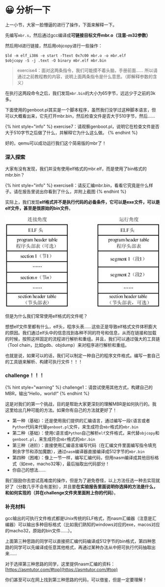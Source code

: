 # 😀 分析一下

上一小节，大家一脸懵逼的进行了操作，下面来解释一下。

先编写`mbr.s`，然后通过gcc编译成**可链接目标文件mbr.o（注意-m32参数）**

然后用ld进行链接，然后用objcopy进行一些操作：

```shell
$ld -m elf_i386 -e start -Ttext 0x7c00 mbr.o -o mbr.elf
$objcopy -S -j .text -O binary mbr.elf mbr.bin
```

> exercise4：面对这两条指令，我们可能摸不着头脑，手册前面...... 所以请通过之前教程教的内容，说明上面两条指令是什么意思。（即解释参数的含义）

在执行这两段命令之后，我们发现`mbr.bin`的大小为65字节，远远少于之前的3k多。

下面使用的genboot.pl其实是一个脚本程序，虽然我们没学过这种脚本语言，但可以大概看出来，它先打开mbr.bin，然后检查文件是否大于510字节，然后......

{% hint style="info" %}
exercise7：请观察genboot.pl，说明它在检查文件是否大于510字节之后做了什么，并解释它为什么这么做。
{% endhint %}

好的，qemu可以成功运行我们这个简易版的mbr了！

### 深入探索

大家有没有发现，我们并没有使用elf格式的mbr.elf，而是使用了bin格式的mbr.bin？

{% hint style="info" %}
exercise8：请反汇编mbr.bin，看看它究竟是什么样子。请在报告里说出你看到了什么，并附上截图
{% endhint %}

实际上，我们发现**elf格式并不是执行代码的必备条件，它可以是exe文件，可以是elf文件，甚至是很原始的bin文件**。

![](../../../.gitbook/assets/image9.png)

但是为什么我们常常使用elf格式的文件呢？

想想elf文件里都有什么，elf头，程序头表......这些正是导致elf格式文件体积膨大的原因。我们通过elf头中的信息找到各种不同的符号和信息，从而在链接和加载的时候，按照这样固定的流程进行解析和重组。并且，我们可以通过强大的工具链（Tool chain，比如gdb、objdump）来对程序进行解析和重组。

也就是说，如果可以的话，我们可以制定一种自己的程序文件格式。编写一套自己的工具链来解析、构建可执行文件！！！

### challenge！！！

{% hint style="warning" %}
challenge1：请尝试使用其他方式，构建自己的MBR，输出“Hello，world!”
{% endhint %}

这是对我们的第一个挑战，目的是帮助大家更深刻的理解MBR是如何执行的。我这里给出几种可能的方法。如果你有自己的方法就更好了！



* 第一种（基础）：还是使用我们提供的汇编语言，通过编写一段`C`语言或者`Python`代码来代替`genboot.pl`文件，来生成符合`mbr`格式的`mbr.bin`
* 第二种（基础）：使用`C`语言或`Python`自己解析`elf`文件格式，来代替`objcopy`和`genboot.pl`，来生成符合`mbr`格式的`mbr.bin`
* 第三种（进阶）：直接使用汇编语言编写代码（在汇编文件里面编写指令填充剩余字节和添加魔数），通过`nasm`编译器直接编译成512字节的`mbr.bin`
* 第四种（困难）：像上一节一样，编写汇编代码，但用nasm编译成其他目标格式（如exe，macho32等），最后抽取出代码部分！
* 你自己的想法......

我们鼓励你去尝试高难度的操作，但是为了避免卷怪，以上方法任选一种去实现就好了（分数几乎不会有差别），并且要**在实验报告里面说明你选择的方法是什么，和如何实现的（并在challenge文件夹里面附上你的代码）**。

### 补充材料

gcc输出的可执行文件格式都是Unix传统的ELF格式，而nasm汇编器（注意是汇编器）可以输出多种目标格式（比如我们熟知的windows对应的exe，macos对应的macho32，原始的bin文件......）。

上面第三种思路的同学可以直接把汇编代码编译成512字节的bin格式，第四种思路的同学可以先编译成任意其他格式，再通过某种办法从中把可执行代码抽取出来......

对于选择第三种思路的同学，这里提供nasm汇编的资料：[https://asmtutor.com/#top](https://asmtutor.com/#top)

你们甚至可以在网上找到第三种思路的代码，可以借鉴，但是一定要理解！

